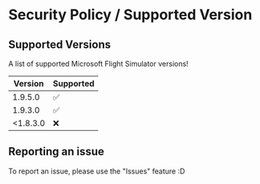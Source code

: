 # Security Policy / Supported Version

## Supported Versions

A list of supported Microsoft Flight Simulator versions!

|  Version  | Supported          |
| --------- | ------------------ |
|  1.9.5.0  | :white_check_mark: |
|  1.9.3.0  | :white_check_mark: |
| <1.8.3.0  | :x:                |

## Reporting an issue

To report an issue, please use the "Issues" feature :D
